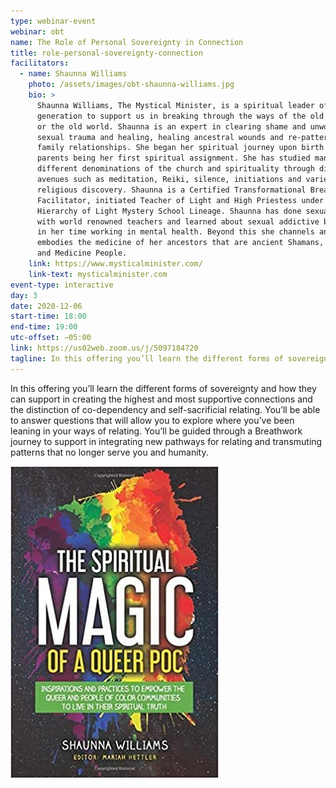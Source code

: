 ```yaml
---
type: webinar-event
webinar: obt
name: The Role of Personal Sovereignty in Connection
title: role-personal-sovereignty-connection
facilitators:
  - name: Shaunna Williams
    photo: /assets/images/obt-shaunna-williams.jpg
    bio: >
      Shaunna Williams, The Mystical Minister, is a spiritual leader of our
      generation to support us in breaking through the ways of the old paradigms
      or the old world. Shaunna is an expert in clearing shame and unworthiness,
      sexual trauma and healing, healing ancestral wounds and re-patterning
      family relationships. She began her spiritual journey upon birth with her
      parents being her first spiritual assignment. She has studied many
      different denominations of the church and spirituality through different
      avenues such as meditation, Reiki, silence, initiations and varied
      religious discovery. Shaunna is a Certified Transformational Breath ®
      Facilitator, initiated Teacher of Light and High Priestess under the
      Hierarchy of Light Mystery School Lineage. Shaunna has done sexual studies
      with world renowned teachers and learned about sexual addictive behaviors
      in her time working in mental health. Beyond this she channels and
      embodies the medicine of her ancestors that are ancient Shamans, Guardians
      and Medicine People.
    link: https://www.mysticalminister.com/
    link-text: mysticalminister.com
event-type: interactive
day: 3
date: 2020-12-06
start-time: 18:00
end-time: 19:00
utc-offset: −05:00
link: https://us02web.zoom.us/j/5097184720
tagline: In this offering you’ll learn the different forms of sovereignty and how they can support in creating the highest and most supportive connections and the distinction of co-dependency and self-sacrificial relating. You’ll be able to answer questions that will allow you to explore where you’ve been leaning in your ways of relating. You’ll be guided through a Breathwork journey to support in integrating new pathways for relating and transmuting patterns that no longer serve you and humanity.
---
```


In this offering you’ll learn the different forms of sovereignty and how they can support in creating the highest and most supportive connections and the distinction of co-dependency and self-sacrificial relating. You’ll be able to answer questions that will allow you to explore where you’ve been leaning in your ways of relating. You’ll be guided through a Breathwork journey to support in integrating new pathways for relating and transmuting patterns that no longer serve you and humanity.

[![The Spiritual Magic of a Queer POC by Shaunna Williams](/assets/images/obt-book-the-spiritual-magic-of-a-queer-poc.jpg)](https://www.firestorm.coop/onebigtable)
